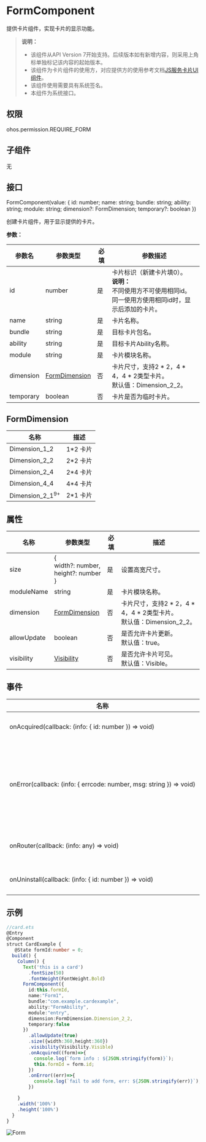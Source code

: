 # FormComponent

提供卡片组件，实现卡片的显示功能。

>  **说明：**
>
> - 该组件从API Version 7开始支持。后续版本如有新增内容，则采用上角标单独标记该内容的起始版本。
>- 该组件为卡片组件的使用方，对应提供方的使用参考文档[JS服务卡片UI组件](../js-service-widget-ui/js-service-widget-file.md)。
> - 该组件使用需要具有系统签名。
> - 本组件为系统接口。

## 权限

ohos.permission.REQUIRE_FORM


## 子组件

无


## 接口

FormComponent(value: {
    id: number;
    name: string;
    bundle: string;
    ability: string;
    module: string;
    dimension?: FormDimension;
    temporary?: boolean
  })

创建卡片组件，用于显示提供的卡片。

**参数：**

| 参数名    | 参数类型                        | 必填 | 参数描述                                                                |
| --------- | ------------------------------- | ---- | ----------------------------------------------------------------------- |
| id        | number                          | 是   | 卡片标识（新建卡片填0）。<br/>**说明：**<br>不同使用方不可使用相同id。<br/>同一使用方使用相同id时，显示后添加的卡片。                                        |
| name      | string                          | 是   | 卡片名称。                                                              |
| bundle    | string                          | 是   | 目标卡片包名。                                                          |
| ability   | string                          | 是   | 目标卡片Ability名称。                                                   |
| module    | string                          | 是   | 卡片模块名称。                                                          |
| dimension | [FormDimension](#formdimension) | 否   | 卡片尺寸，支持2 * 2，4 * 4，4 * 2类型卡片。<br/>默认值：Dimension_2_2。 |
| temporary | boolean                         | 否   | 卡片是否为临时卡片。                                                    |

## FormDimension

| 名称                       | 描述     |
| -------------------------- | -------- |
| Dimension_1_2              | 1*2 卡片 |
| Dimension_2_2              | 2*2 卡片 |
| Dimension_2_4              | 2*4 卡片 |
| Dimension_4_4              | 4*4 卡片 |
| Dimension_2_1<sup>9+</sup> | 2*1 卡片 |

## 属性
| 名称        | 参数类型                                                                                              | 必填 | 描述                                                                    |
| ----------- | ----------------------------------------------------------------------------------------------------- | ---- | ----------------------------------------------------------------------- |
| size        | {<br/>width?:&nbsp;number,<br/>height?:&nbsp;number<br/>}                                             | 是   | 设置高宽尺寸。                                                          |
| moduleName  | string                                                                                                | 是   | 卡片模块名称。                                                          |
| dimension   | [FormDimension](#formdimension)                                                                       | 否   | 卡片尺寸，支持2 * 2，4 * 4，4 * 2类型卡片。<br/>默认值：Dimension_2_2。 |
| allowUpdate | boolean                                                                                               | 否   | 是否允许卡片更新。<br/>默认值：true。                                   |
| visibility  | [Visibility](ts-appendix-enums.md#visibility)                                                         | 否   | 是否允许卡片可见。<br/>默认值：Visible。                                |



## 事件

| 名称                                                                                                                | 功能描述                                                                                                       |
| ------------------------------------------------------------------------------------------------------------------- | -------------------------------------------------------------------------------------------------------------- |
| onAcquired(callback:&nbsp;(info:&nbsp;{&nbsp;id:&nbsp;number&nbsp;})&nbsp;=&gt;&nbsp;void)                          | 获取到卡片后触发，返回卡片的id.                                                                                |
| onError(callback:&nbsp;(info:&nbsp;{&nbsp;errcode:&nbsp;number,&nbsp;msg:&nbsp;string&nbsp;})&nbsp;=&gt;&nbsp;void) | 组件加载错误回调。<br/>errcode:&nbsp;错误码。<br/>msg:&nbsp;错误信息。<br/>具体可参考[卡片错误码说明文档](../errorcodes/errorcode-form.md)  |
| onRouter(callback:&nbsp;(info:&nbsp;any)&nbsp;=&gt;&nbsp;void)                                                      | 组件路由事件回调,返回[routerEvent](../js-service-widget-ui/js-service-widget-syntax-hml.md#事件绑定)中的信息。 |
| onUninstall(callback:&nbsp;(info:&nbsp;{&nbsp;id:&nbsp;number&nbsp;})&nbsp;=&gt;&nbsp;void)                         | 组件卸载回调，返回卸载卡片的id.                                                                                |


## 示例

```ts
//card.ets
@Entry
@Component
struct CardExample {
   @State formId:number = 0;
  build() {
    Column() {
      Text('this is a card')
        .fontSize(50)
        .fontWeight(FontWeight.Bold)
      FormComponent({
        id:this.formId,
        name:"Form1",
        bundle:"com.example.cardexample",
        ability:"FormAbility",
        module:"entry",
        dimension:FormDimension.Dimension_2_2,
        temporary:false
      })
        .allowUpdate(true)
        .size({width:360,height:360})
        .visibility(Visibility.Visible)
        .onAcquired((form)=>{
          console.log(`form info : ${JSON.stringify(form)}`);
          this.formId = form.id;
        })
        .onError((err)=>{
          console.log(`fail to add form, err: ${JSON.stringify(err)}`);
        })

    }
    .width('100%')
    .height('100%')
  }
}
```

![Form](figures/form.png)